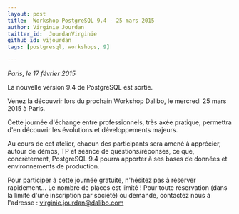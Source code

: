 ```yaml
---
layout: post
title:  Workshop PostgreSQL 9.4 - 25 mars 2015
author: Virginie Jourdan
twitter_id:  JourdanVirginie   
github_id: vijourdan
tags: [postgresql, workshops, 9]

---
```

*Paris, le 17 février 2015*

La nouvelle version 9.4 de PostgreSQL est sortie.

Venez la découvrir lors du prochain Workshop Dalibo, le mercredi 25 mars 2015 à Paris.


<!--MORE-->


Cette journée d'échange entre professionnels, très axée pratique, permettra d'en découvrir les évolutions et développements majeurs. 

Au cours de cet atelier, chacun des participants sera amené à apprécier, autour de démos, TP et séance de questions/réponses, ce que, concrètement, PostgreSQL 9.4 pourra apporter à ses bases de données et environnements de production.

Pour participer à cette journée gratuite, n'hésitez pas à réserver rapidement… Le nombre de places est limité !
Pour toute réservation (dans la limite d'une inscription par société) ou demande, contactez nous à l'adresse : [virginie.jourdan@dalibo.com](virginie.jourdan@dalibo.com) 
